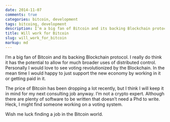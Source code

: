 ```yaml
---
date: 2014-11-07
comments: true
categories: bitcoin, development
tags: bitcoing, development
description: I’m a big fan of Bitcoin and its backing Blockchain protocol. I really do think it has the potential to allow for much broader uses of distributed control. Wish me luck finding a job in the Bitcoin world.
title: Will work for Bitcoin
slug: will_work_for_bitcoin
markup: md
---
```


I’m a big fan of Bitcoin and its backing Blockchain protocol. I really do think it has the potential to allow for much broader uses of distributed control. Personally I would love to see voting revolutionized by the Blockchain. In the mean time I would happy to just support the new economy by working in it or getting paid in it.

The price of Bitcoin has been dropping a lot recently, but I think I will keep it in mind for my next consulting job anyway. I’m not a crypto expert. Although there are plenty of software to be written that doesn’t need a Phd to write. Heck, I might find someone working on a voting system.

Wish me luck finding a job in the Bitcoin world.
